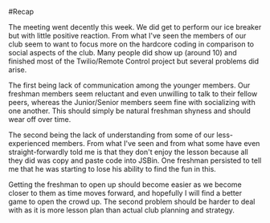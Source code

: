 #Recap

The meeting went decently this week. We did get to perform our ice breaker but with little positive reaction. 
From what I've seen the members of our club seem to want to focus more on the hardcore coding in comparison to 
social aspects of the club. Many people did show up (around 10) and finished most of the Twilio/Remote Control project but several problems 
did arise.

The first being lack of communication among the younger members. Our freshman members seem reluctant and even 
unwilling to talk to their fellow peers, whereas the Junior/Senior members seem fine with socializing with one another.
This should simply be natural freshman shyness and should wear off over time.

The second being the lack of understanding from some of our less-experienced members. From what I've seen and from what
some have even straight-forwardly told me is that they don't enjoy the lesson because all they did was copy and paste
code into JSBin. One freshman persisted to tell me that he was starting to lose his ability to find the fun in this.

Getting the freshman to open up should become easier as we become closer to them as time moves forward, and hopefully
I will find a better game to open the crowd up. The second problem should be harder to deal with as it is more 
lesson plan than actual club planning and strategy.
